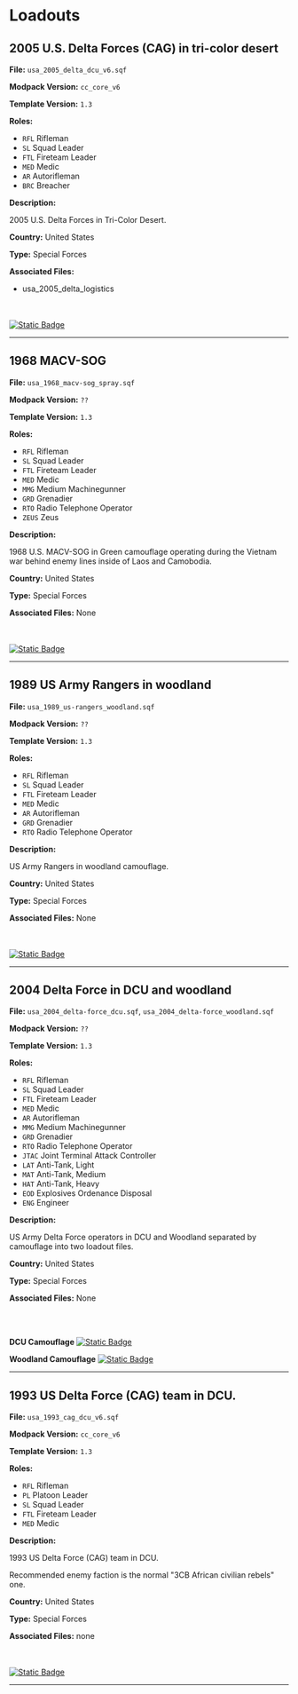 # Loadouts

## 2005 U.S. Delta Forces (CAG) in tri-color desert
**File:** `usa_2005_delta_dcu_v6.sqf`

**Modpack Version:** `cc_core_v6`

**Template Version:** `1.3`

**Roles:** 
- `RFL` Rifleman
- `SL` Squad Leader
- `FTL` Fireteam Leader
- `MED` Medic
- `AR` Autorifleman
- `BRC` Breacher

**Description:**
<!-- Description -->
2005 U.S. Delta Forces in Tri-Color Desert.

<!-- File Meta Data e.g. **Country:** Russia -->
**Country:** United States

**Type:** Special Forces

**Associated Files:**
- usa_2005_delta_logistics
<!-- List of templates associated with this e.g. garage and logistics templates -->
<br/>
<br/>
<a href="https://raw.githubusercontent.com/clustermod/HCMF3-Loadouts/master/loadouts/united_states/loadouts/usa_2005_delta_3cd_v6.sqf">
  <img alt="Static Badge" src="https://img.shields.io/badge/File-Download_(CTRL_%2B_S)-orange?style=flat-square">
</a>

---

## 1968 MACV-SOG
**File:** `usa_1968_macv-sog_spray.sqf`

**Modpack Version:** `??`

**Template Version:** `1.3`

**Roles:** 
- `RFL` Rifleman
- `SL` Squad Leader
- `FTL` Fireteam Leader
- `MED` Medic
- `MMG` Medium Machinegunner
- `GRD` Grenadier
- `RTO` Radio Telephone Operator
- `ZEUS` Zeus

**Description:**
<!-- Description -->
1968 U.S. MACV-SOG in Green camouflage operating during the Vietnam war behind enemy lines inside of Laos and Camobodia.

<!-- File Meta Data e.g. **Country:** Russia -->
**Country:** United States

**Type:** Special Forces

**Associated Files:**
None
<!-- List of templates associated with this e.g. garage and logistics templates -->
<br/>
<br/>
<a href="https://raw.githubusercontent.com/clustermod/HCMF3-Loadouts/master/loadouts/united_states/loadouts/usa_1968_macv-sog_spray.sqf">
  <img alt="Static Badge" src="https://img.shields.io/badge/File-Download_(CTRL_%2B_S)-orange?style=flat-square">
</a>

---

## 1989 US Army Rangers in woodland
**File:** `usa_1989_us-rangers_woodland.sqf`

**Modpack Version:** `??`

**Template Version:** `1.3`

**Roles:** 
- `RFL` Rifleman
- `SL` Squad Leader
- `FTL` Fireteam Leader
- `MED` Medic
- `AR` Autorifleman
- `GRD` Grenadier
- `RTO` Radio Telephone Operator

**Description:**
<!-- Description -->
US Army Rangers in woodland camouflage.

<!-- File Meta Data e.g. **Country:** Russia -->
**Country:** United States

**Type:** Special Forces

**Associated Files:**
None
<!-- List of templates associated with this e.g. garage and logistics templates -->
<br/>
<br/>
<a href="https://raw.githubusercontent.com/clustermod/HCMF3-Loadouts/master/loadouts/united_states/loadouts/usa_1989_us-rangers_woodland.sqf">
  <img alt="Static Badge" src="https://img.shields.io/badge/File-Download_(CTRL_%2B_S)-orange?style=flat-square">
</a>

---

## 2004 Delta Force in DCU and woodland
**File:** `usa_2004_delta-force_dcu.sqf`, `usa_2004_delta-force_woodland.sqf`

**Modpack Version:** `??`

**Template Version:** `1.3`

**Roles:** 
- `RFL` Rifleman
- `SL` Squad Leader
- `FTL` Fireteam Leader
- `MED` Medic
- `AR` Autorifleman
- `MMG` Medium Machinegunner
- `GRD` Grenadier
- `RTO` Radio Telephone Operator
- `JTAC` Joint Terminal Attack Controller
- `LAT` Anti-Tank, Light
- `MAT` Anti-Tank, Medium
- `HAT` Anti-Tank, Heavy
- `EOD` Explosives Ordenance Disposal
- `ENG` Engineer

**Description:**
<!-- Description -->
US Army Delta Force operators in DCU and Woodland separated by camouflage into two loadout files.

<!-- File Meta Data e.g. **Country:** Russia -->
**Country:** United States

**Type:** Special Forces

**Associated Files:**
None
<!-- List of templates associated with this e.g. garage and logistics templates -->
<br/>
<br/>

**DCU Camouflage**
<a href="https://raw.githubusercontent.com/clustermod/HCMF3-Loadouts/master/loadouts/united_states/loadouts/usa_2004_delta-force_dcu.sqf">
  <img alt="Static Badge" src="https://img.shields.io/badge/File-Download_(CTRL_%2B_S)-orange?style=flat-square">
</a>

**Woodland Camouflage**
<a href="https://raw.githubusercontent.com/clustermod/HCMF3-Loadouts/master/loadouts/united_states/loadouts/usa_2004_delta-force_woodland.sqf">
  <img alt="Static Badge" src="https://img.shields.io/badge/File-Download_(CTRL_%2B_S)-orange?style=flat-square">
</a>

---

## 1993 US Delta Force (CAG) team in DCU.
**File:** `usa_1993_cag_dcu_v6.sqf`

**Modpack Version:** `cc_core_v6`

**Template Version:** `1.3`

**Roles:** 
- `RFL` Rifleman
- `PL` Platoon Leader
- `SL` Squad Leader
- `FTL` Fireteam Leader
- `MED` Medic

**Description:**
<!-- Description -->
1993 US Delta Force (CAG) team in DCU.

Recommended enemy faction is the normal "3CB African civilian rebels" one.  

<!-- File Meta Data e.g. **Country:** Russia -->
**Country:** United States

**Type:** Special Forces

**Associated Files:**
none
<!-- List of templates associated with this e.g. garage and logistics templates -->
<br/>
<br/>
<a href="https://raw.githubusercontent.com/clustermod/HCMF3-Loadouts/master/loadouts/united_states/loadouts/usa_1993_cag_dcu_v6.sqf">
  <img alt="Static Badge" src="https://img.shields.io/badge/File-Download_(CTRL_%2B_S)-orange?style=flat-square">
</a>

---
